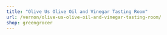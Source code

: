 ```yaml
---
title: "Olive Us Olive Oil and Vinegar Tasting Room"
url: /vernon/olive-us-olive-oil-and-vinegar-tasting-room/
shop: greengrocer
---
```

